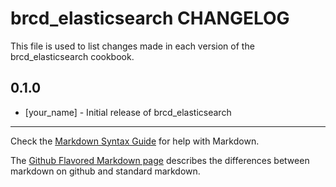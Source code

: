 brcd_elasticsearch CHANGELOG
============================

This file is used to list changes made in each version of the brcd_elasticsearch cookbook.

0.1.0
-----
- [your_name] - Initial release of brcd_elasticsearch

- - -
Check the [Markdown Syntax Guide](http://daringfireball.net/projects/markdown/syntax) for help with Markdown.

The [Github Flavored Markdown page](http://github.github.com/github-flavored-markdown/) describes the differences between markdown on github and standard markdown.
